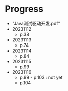 # Progress

- "Java测试驱动开发.pdf"
- 20231112
    - p.38
- 20231113
    - p.74
- 20231114
    - p.84
- 20231115
  - p.99
- 20231116
  - p.99 - p.103 : not yet
  - p.104